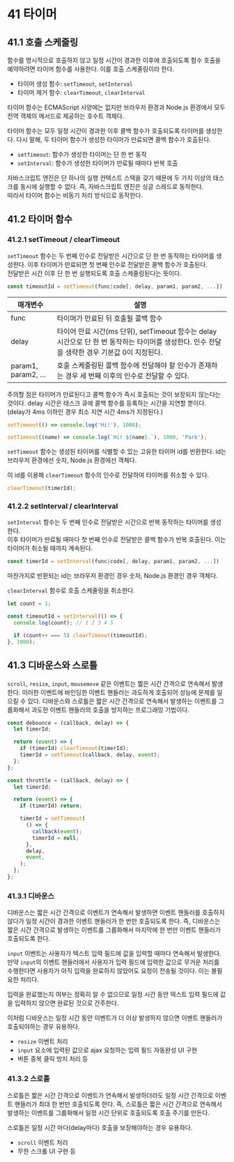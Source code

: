# 41 타이머

## 41.1 호출 스케줄링

함수를 명시적으로 호출하지 않고 일정 시간이 경과한 이후에 호출되도록 함수 호출을 예약하려면 타이머 함수를 사용한다. 이를 호출 스케줄링이라 한다.

- 타이머 생성 함수: `setTimeout`, `setInterval`
- 타이머 제거 함수: `clearTimeout`, `clearInterval`

타이머 함수는 ECMAScript 사양에는 없지만 브라우저 환경과 Node.js 환경에서 모두 전역 객체의 메서드로 제공하는 호수트 객체다.

타이머 함수는 모두 일정 시간이 경과한 이후 콜백 함수가 호출되도록 타이머를 생성한다. 다시 말해, 두 타이머 함수가 생성한 타이머가 만료되면 콜백 함수가 호출된다.

- `setTimeout`: 함수가 생성한 타이머는 단 한 번 동작
- `setInterval`: 함수가 생성한 타이머가 만료될 때마다 반복 호출

자바스크립트 엔진은 단 하나의 실행 컨텍스트 스택을 갖기 때문에 두 가지 이상의 태스크를 동시에 실행할 수 없다. 즉, 자바스크립트 엔진은 싱글 스레드로 동작한다.  
따라서 타이머 함수는 비동기 처리 방식으로 동작한다.

## 41.2 타이머 함수

### 41.2.1 setTimeout / clearTimeout

`setTimeout` 함수는 두 번째 인수로 전달받은 시간으로 단 한 번 동작하는 타이머를 생성한다. 이후 타이머가 만료되면 첫 번째 인수로 전달받은 콜백 함수가 호출된다.  
전달받은 시간 이후 단 한 번 실행되도록 호출 스케줄링된다는 뜻이다.

```js
const timeoutId = setTimeout(func|code[, delay, param1, param2, ...])
```

| 매개변수            | 설명                                                                                                                                          |
| ------------------- | --------------------------------------------------------------------------------------------------------------------------------------------- |
| func                | 타이머가 만료된 뒤 호출될 콜백 함수                                                                                                           |
| delay               | 타이어 만료 시간(ms 단위), setTimeout 함수는 delay 시간으로 단 한 번 동작하는 타이머를 생성한다. 인수 전달을 생략한 경우 기본값 0이 지정된다. |
| param1, param2, ... | 호출 스케줄링된 콜백 함수에 전달해야 할 인수가 존재하는 경우 세 번째 이후의 인수로 전달할 수 있다.                                            |

주의할 점은 타이머가 만료된다고 콜백 함수가 즉시 호출되는 것이 보장되지 않는다는 것이다. delay 시간은 태스크 큐에 콜백 함수를 등록하는 시간을 지연할 뿐이다.  
(delay가 4ms 이하인 경우 최소 지연 시간 4ms가 지정된다.)

```js
setTimeout(() => console.log('Hi!'), 1000);

setTimeout((name) => console.log(`Hi! ${name}.`), 1000, 'Park');
```

`setTimeout` 함수는 생성된 타이머를 식별할 수 있는 고유한 타이머 id를 반환한다. id는 브라우저 환경에선 숫자, Node.js 환경에선 객체다.

이 id를 이용해 `clearTimeout` 함수의 인수로 전달하여 타이머를 취소할 수 있다.

```js
clearTimeout(timerId);
```

### 41.2.2 setInterval / clearInterval

`setInterval` 함수는 두 번째 인수로 전달받은 시간으로 반복 동작하는 타이머를 생성한다.  
이후 타이머가 만료될 때마다 첫 번째 인수로 전달받은 콜백 함수가 반복 호출된다. 이는 타이머가 취소될 때까지 계속된다.

```js
const timerId = setInterval(func|code[, delay, param1, param2, ...])
```

마찬가지로 반환되는 id는 브라우저 환경인 경우 숫자, Node.js 환경인 경우 객체다.

`clearInterval` 함수로 호출 스케줄링을 취소한다.

```js
let count = 1;

const timeoutId = setInterval(() => {
  console.log(count); // 1 2 3 4 5

  if (count++ === 5) clearTimeout(timeoutId);
}, 1000);
```

## 41.3 디바운스와 스로틀

`scroll`, `resize`, `input`, `mousemove` 같은 이벤트는 짧은 시간 간격으로 연속해서 발생한다. 이러한 이벤트에 바인딩한 이벤트 핸들러는 과도하게 호출되어 성능에 문제를 일으킬 수 있다. 디바운스와 스로틀은 짧은 시간 간격으로 연속해서 발생하는 이벤트를 그룹화해서 과도한 이벤트 핸들러의 호출을 방지하는 프로그래밍 기법이다.

```js
const debounce = (callback, delay) => {
  let timerId;

  return (event) => {
    if (timerId) clearTimeout(timerId);
    timerId = setTimeout(callback, delay, event);
  };
};

const throttle = (callback, delay) => {
  let timerId;

  return (event) => {
    if (timerId) return;

    timerId = setTimeout(
      () => {
        callback(event);
        timerId = null;
      },
      delay,
      event,
    );
  };
};
```

### 41.3.1 디바운스

디바운스는 짧은 시간 간격으로 이벤트가 연속해서 발생하면 이벤트 핸들러를 호출하지 않다가 일정 시간이 경과한 이벤트 핸들러가 한 번만 호출되도록 한다. 즉, 디바운스는 짧은 시간 간격으로 발생하는 이벤트를 그룹화해서 마지막에 한 번만 이벤트 핸들러가 호출되도록 한다.

`input` 이벤트는 사용자가 텍스트 입력 필드에 값을 입력할 때마다 연속해서 발생한다. 만약 `input`의 이벤트 핸들러에서 사용자가 입력 필드에 입력한 값으로 무거운 처리를 수행한다면 사용자가 아직 입력을 완료하지 않았어도 요청이 전송될 것이다. 이는 불필요한 처리다.

입력을 완료했는지 여부는 정확히 알 수 없으므로 일정 시간 동안 텍스트 입력 필드에 값을 입력하지 않으면 완료된 것으로 간주한다.

이처럼 디바운스는 일정 시간 동안 이벤트가 더 이상 발생하지 않으면 이벤트 핸들러가 호출되야하는 경우 유용하다.

- `resize` 이벤트 처리
- `input` 요소에 입력된 값으로 ajax 요청하는 입력 필드 자동완성 UI 구현
- 버튼 중복 클릭 방지 처리 등

### 41.3.2 스로틀

스로틀은 짧은 시간 간격으로 이벤트가 연속해서 발생하더라도 일정 시간 간격으로 이벤트 핸들러가 최대 한 번만 호출되도록 한다. 즉, 스로틀은 짧은 시간 간격으로 연속해서 발생하는 이벤트를 그룹화해서 일정 시간 단위로 호출되도록 호출 주기를 만든다.

스로틀은 일정 시간 마다(delay마다) 호출을 보장해야하는 경우 유용하다.

- `scroll` 이벤트 처리
- 무한 스크롤 UI 구현 등

